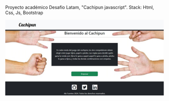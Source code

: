 Proyecto académico Desafio Latam, "Cachipun javascript". 
Stack: Html, Css, Js, Bootstrap


  
![](screen.jpg) 
